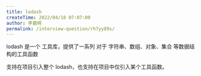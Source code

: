 ```yaml
---
title: lodash
createTime: 2022/04/18 07:07:00
author: 李嘉明
permalink: /interview-question/rh7yy89s/
---
```


lodash 是一个 工具库，提供了一系列 对于 字符串、数组、对象、集合 等数据结构的工具函数

支持在项目引入整个 lodash，也支持在项目中仅引入某个工具函数。
